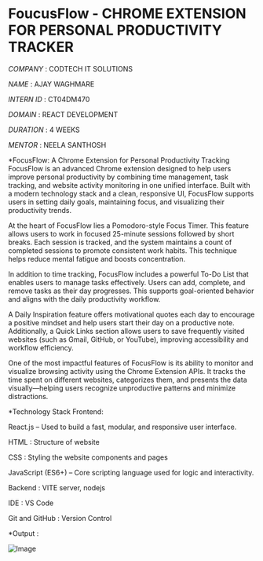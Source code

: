 # FoucusFlow - CHROME EXTENSION FOR PERSONAL PRODUCTIVITY TRACKER

*COMPANY* : CODTECH IT SOLUTIONS

*NAME* : AJAY WAGHMARE

*INTERN ID* : CT04DM470

*DOMAIN* : REACT DEVELOPMENT

*DURATION* : 4 WEEKS

*MENTOR* : NEELA SANTHOSH


*FocusFlow: A Chrome Extension for Personal Productivity Tracking
FocusFlow is an advanced Chrome extension designed to help users improve personal productivity by combining time management, task tracking, 
and website activity monitoring in one unified interface. Built with a modern technology stack and a clean, responsive UI, FocusFlow supports users in setting daily goals,
maintaining focus, and visualizing their productivity trends.

At the heart of FocusFlow lies a Pomodoro-style Focus Timer. This feature allows users to work in focused 25-minute sessions followed by short breaks. Each session is tracked, 
and the system maintains a count of completed sessions to promote consistent work habits. This technique helps reduce mental fatigue and boosts concentration.

In addition to time tracking, FocusFlow includes a powerful To-Do List that enables users to manage tasks effectively. Users can add, complete, and remove tasks as their day progresses. 
This supports goal-oriented behavior and aligns with the daily productivity workflow.

A Daily Inspiration feature offers motivational quotes each day to encourage a positive mindset and help users start their day on a productive note. Additionally, a Quick Links section allows users to save frequently visited websites (such as Gmail, GitHub, or YouTube), improving accessibility and workflow efficiency.

One of the most impactful features of FocusFlow is its ability to monitor and visualize browsing activity using the Chrome Extension APIs. It tracks the time spent on different websites, categorizes them, and presents the data visually—helping users recognize unproductive patterns and minimize distractions.


*Technology Stack
Frontend:

React.js – Used to build a fast, modular, and responsive user interface.

HTML : Structure of website

CSS : Styling the website components and pages

JavaScript (ES6+) – Core scripting language used for logic and interactivity.

Backend : VITE server, nodejs

IDE : VS Code

Git and GitHub : Version Control


*Output :

![Image](https://github.com/user-attachments/assets/e8cdee60-6c6d-4891-ba3b-65367595c2ae)
